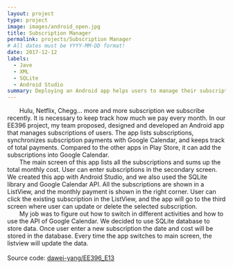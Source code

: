 ```yaml
---
layout: project
type: project
image: images/android_open.jpg
title: Subscription Manager
permalink: projects/Subscription Manager
# All dates must be YYYY-MM-DD format!
date: 2017-12-12
labels:
  - Jave
  - XML
  - SQLite
  - Android Studio
summary: Deploying an Android app helps users to manage their subscriptions.
---
```




<div style="text-indent:2em">
  Hulu, Netflix, Chegg... more and more subscription we subscribe recently. It is necessary to keep track how much we pay every month. In our EE396 project, my team proposed, designed and developed an Android app that manages subscriptions of users.
The app lists subscriptions, synchronizes subscription payments with Google Calendar, and keeps track of total payments.
Compared to the other apps in Play Store, it can add the subscriptions into Google Calendar.
</div>
<div style="text-indent:2em">
  The main screen of this app lists all the subscriptions and sums up the total monthly cost. User can enter subscriptions in the secondary screen. We created this app with Android Studio, and we also used the SQLite library and Google Calendar API.
All the subscriptions are shown in a ListView, and the monthly payment is shown in the right corner. User can click the existing subscription in the ListView, and the app will go to the third screen where user can update or delete the selected subscription.
</div>
<div style="text-indent:2em">
My job was to figure out how to switch in different activities and how to use the API of Google Calendar. We decided to use SQLite database to store data. Once user enter a new subscription the date and cost will be stored in the database. Every time the app switches to main screen, the listview will update the data.  
</div>
<br/>
Source code: <a href="https://github.com/dawei-yang/EE396_E13"><i class="large github icon "></i>dawei-yang/EE396_E13</a>

